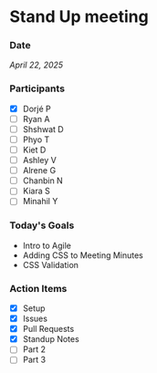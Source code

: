 # Stand Up meeting
### Date
*April 22, 2025*

### Participants
- [x] Dorjé P
- [ ] Ryan A
- [ ] Shshwat D
- [ ] Phyo T
- [ ] Kiet D
- [ ] Ashley V
- [ ] Alrene G
- [ ] Chanbin N
- [ ] Kiara S
- [ ] Minahil Y

### Today's Goals
- Intro to Agile
- Adding CSS to Meeting Minutes
- CSS Validation

### Action Items
- [x] Setup
- [x] Issues
- [x] Pull Requests
- [x] Standup Notes
- [ ] Part 2
- [ ] Part 3
